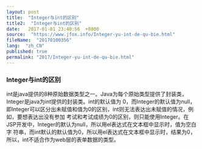 ```yaml
---
layout: post
title:  "Integer与int的区别"
title2:  "Integer与int的区别"
date:   2017-01-01 23:40:56  +0800
source:  "https://www.jfox.info/Integer-yu-int-de-qu-bie.html"
fileName:  "20170100356"
lang:  "zh_CN"
published: true
permalink: "2017/Integer-yu-int-de-qu-bie.html"
---
```




### Integer与int的区别

int是java提供的8种原始数据类型之一。Java为每个原始类型提供了封装类，Integer是java为int提供的封装类。int的默认值为 0，而Integer的默认值为null，即Integer可以区分出未赋值和值为0的区别，int则无法表达出未赋值的情况，例如，要想表达出没有参加 考试和考试成绩为0的区别，则只能使用Integer。在JSP开发中，Integer的默认为null，所以用el表达式在文本框中显示时，值为空白字 符串，而int默认的默认值为0，所以用el表达式在文本框中显示时，结果为0，所以，int不适合作为web层的表单数据的类型。
